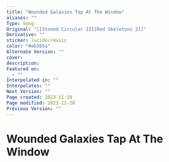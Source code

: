 ```yaml
---
title: "Wounded Galaxies Tap At The Window"
aliases: ""
Type: Song
Original: "[[Stoned Circular III|Red Skeletons 2]]"
Derivative: ""
sticker: lucide//music
color: "#eb3b5a"
Alternate Version: ""
cover: 
description: 
Featured on:
  - ""
Interpolated in: ""
Interpolates: ""
Next Version: ""
Page created: 2023-11-28
Page modified: 2023-11-28
Previous Version: ""
---
```


# Wounded Galaxies Tap At The Window
